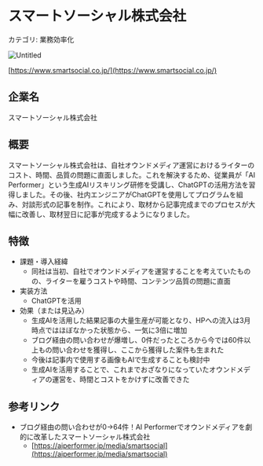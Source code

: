 # スマートソーシャル株式会社

カテゴリ: 業務効率化

![Untitled](%E3%82%B9%E3%83%9E%E3%83%BC%E3%83%88%E3%82%BD%E3%83%BC%E3%82%B7%E3%83%A3%E3%83%AB%E6%A0%AA%E5%BC%8F%E4%BC%9A%E7%A4%BE%206a13dcfdb15c4eb3ab602f02be85e5b5/Untitled.png)

[https://www.smartsocial.co.jp/](https://www.smartsocial.co.jp/)

## 企業名

スマートソーシャル株式会社

## 概要

スマートソーシャル株式会社は、自社オウンドメディア運営におけるライターのコスト、時間、品質の問題に直面しました。これを解決するため、従業員が「AI Performer」という生成AIリスキリング研修を受講し、ChatGPTの活用方法を習得しました。その後、社内エンジニアがChatGPTを使用してプログラムを組み、対談形式の記事を制作。これにより、取材から記事完成までのプロセスが大幅に改善し、取材翌日に記事が完成するようになりました。

## 特徴

- 課題・導入経緯
    - 同社は当初、自社でオウンドメディアを運営することを考えていたものの、ライターを雇うコストや時間、コンテンツ品質の問題に直面
- 実装方法
    - ChatGPTを活用
- 効果（または見込み）
    - 生成AIを活用した結果記事の大量生産が可能となり、HPへの流入は3月時点ではほぼなかった状態から、一気に3倍に増加
    - ブログ経由の問い合わせが爆増し、0件だったところから今では60件以上もの問い合わせを獲得し、ここから獲得した案件も生まれた
    - 今後は記事内で使用する画像もAIで生成することも検討中
    - 生成AIを活用することで、これまでおざなりになっていたオウンドメディアの運営を、時間とコストをかけずに改善できた

## 参考リンク

- ブログ経由の問い合わせが0→64件！AI Performerでオウンドメディアを劇的に改革したスマートソーシャル株式会社
    - [https://aiperformer.jp/media/smartsocial](https://aiperformer.jp/media/smartsocial)